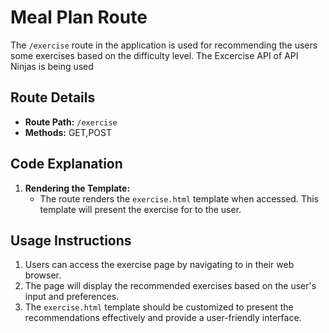 # Meal Plan Route

The `/exercise` route in the application is used for recommending the users some exercises based on the difficulty level. 
The Excercise API of API Ninjas is being used
## Route Details

- **Route Path:** `/exercise`
- **Methods:** GET,POST

## Code Explanation

1. **Rendering the Template:**
   - The route renders the `exercise.html` template when accessed. This template will present the exercise for to the user.

## Usage Instructions

1. Users can access the exercise page by navigating to in their web browser.
2. The page will display the recommended exercises based on the user's input and preferences.
3. The `exercise.html` template should be customized to present the recommendations effectively and provide a user-friendly interface.

